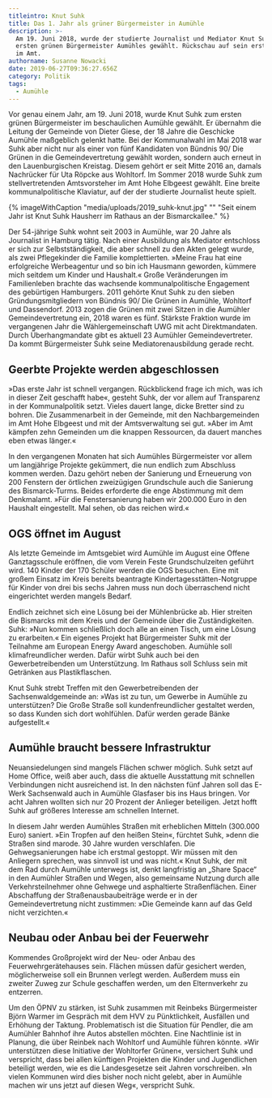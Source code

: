 ```yaml
---
titleintro: Knut Suhk
title: Das 1. Jahr als grüner Bürgermeister in Aumühle
description: >-
  Am 19. Juni 2018, wurde der studierte Journalist und Mediator Knut Suhk zum
  ersten grünen Bürgermeister Aumühles gewählt. Rückschau auf sein erstes Jahr
  im Amt.
authorname: Susanne Nowacki
date: 2019-06-27T09:36:27.656Z
category: Politik
tags:
  - Aumühle
---
```

Vor genau einem Jahr, am 19. Juni 2018, wurde Knut Suhk zum ersten grünen Bürgermeister im beschaulichen Aumühle gewählt. Er übernahm die Leitung der Gemeinde von Dieter Giese, der 18 Jahre die Geschicke Aumühle maßgeblich gelenkt hatte. Bei der Kommunalwahl im Mai 2018 war Suhk aber nicht nur als einer von fünf Kandidaten von Bündnis 90/ Die Grünen in die Gemeindevertretung gewählt worden, sondern auch erneut in den Lauenburgischen Kreistag. Diesem gehört er seit Mitte 2016 an, damals Nachrücker für Uta Röpcke aus Wohltorf. Im Sommer 2018 wurde Suhk zum stellvertretenden Amtsvorsteher im Amt Hohe Elbgeest gewählt. Eine breite kommunalpolitische Klaviatur, auf der der studierte Journalist heute spielt. 

{% imageWithCaption "media/uploads/2019_suhk-knut.jpg" "" "Seit einem Jahr ist Knut Suhk Hausherr im Rathaus an der Bismarckallee." %}

Der 54-jährige Suhk wohnt seit 2003 in Aumühle, war 20 Jahre als Journalist in Hamburg tätig. Nach einer Ausbildung als Mediator entschloss er sich zur Selbstständigkeit, die aber schnell zu den Akten gelegt wurde, als zwei Pflegekinder die Familie komplettierten. »Meine Frau hat eine erfolgreiche Werbeagentur und so bin ich Hausmann geworden, kümmere mich seitdem um Kinder und Haushalt.« Große Veränderungen im Familienleben brachte das wachsende kommunalpolitische Engagement des gebürtigen Hamburgers. 
2011 gehörte Knut Suhk zu den sieben Gründungsmitgliedern von Bündnis 90/ Die Grünen in Aumühle, Wohltorf und Dassendorf. 2013 zogen die Grünen mit zwei Sitzen in die Aumühler Gemeindevertretung ein, 2018 waren es fünf. Stärkste Fraktion wurde im vergangenen Jahr die Wählergemeinschaft UWG mit acht Direktmandaten. Durch Überhangmandate gibt es aktuell 23 Aumühler Gemeindevertreter. Da kommt Bürgermeister Suhk seine Mediatorenausbildung gerade recht.

## Geerbte Projekte werden abgeschlossen

»Das erste Jahr ist schnell vergangen. Rückblickend frage ich mich, was ich in dieser Zeit geschafft habe«, gesteht Suhk, der vor allem auf Transparenz in der Kommunalpolitik setzt. Vieles dauert lange, dicke Bretter sind zu bohren. Die Zusammenarbeit in der Gemeinde, mit den Nachbargemeinden im Amt Hohe Elbgeest und mit der Amtsverwaltung sei gut. »Aber im Amt kämpfen zehn Gemeinden um die knappen Ressourcen, da dauert manches eben etwas länger.« 

In den vergangenen Monaten hat sich Aumühles Bürgermeister vor allem um langjährige Projekte gekümmert, die nun endlich zum Abschluss kommen werden. Dazu gehört neben der Sanierung und Erneuerung von 200 Fenstern der örtlichen zweizügigen Grundschule auch die Sanierung des Bismarck-Turms. Beides erforderte die enge Abstimmung mit dem Denkmalamt. »Für die Fenstersanierung haben wir 200.000 Euro in den Haushalt eingestellt. Mal sehen, ob das reichen wird.«

## OGS öffnet im August

Als letzte Gemeinde im Amtsgebiet wird Aumühle im August eine Offene Ganztagsschule eröffnen, die vom Verein Feste Grundschulzeiten geführt wird. 140 Kinder der 170 Schüler werden die OGS besuchen. Eine mit großem Einsatz im Kreis bereits beantragte Kindertagesstätten-Notgruppe für Kinder von drei bis sechs Jahren muss nun doch überraschend nicht eingerichtet werden mangels Bedarf.

Endlich zeichnet sich eine Lösung bei der Mühlenbrücke ab. Hier streiten die Bismarcks mit dem Kreis und der Gemeinde über die Zuständigkeiten. Suhk: »Nun kommen schließlich doch alle an einen Tisch, um eine Lösung zu erarbeiten.« 
Ein eigenes Projekt hat Bürgermeister Suhk mit der Teilnahme am European Energy Award angeschoben. Aumühle soll klimafreundlicher werden. Dafür wirbt Suhk auch bei den Gewerbetreibenden um Unterstützung. Im Rathaus soll Schluss sein mit Getränken aus Plastikflaschen. 

Knut Suhk strebt Treffen mit den Gewerbetreibenden der Sachsenwaldgemeinde an: »Was ist zu tun, um Gewerbe in Aumühle zu unterstützen? Die Große Straße soll kundenfreundlicher gestaltet werden, so dass Kunden sich dort wohlfühlen. Dafür werden gerade Bänke aufgestellt.« 

## Aumühle braucht bessere Infrastruktur

Neuansiedelungen sind mangels Flächen schwer möglich. Suhk setzt auf Home Office, weiß aber auch, dass die aktuelle Ausstattung mit schnellen Verbindungen nicht ausreichend ist. In den nächsten fünf Jahren soll das E-Werk Sachsenwald auch in Aumühle Glasfaser bis ins Haus bringen. Vor acht Jahren wollten sich nur 20 Prozent der Anlieger beteiligen. Jetzt hofft Suhk auf größeres Interesse am schnellen Internet.

In diesem Jahr werden Aumühles Straßen mit erheblichen Mitteln (300.000 Euro) saniert. »Ein Tropfen auf den heißen Stein«, fürchtet Suhk, »denn die Straßen sind marode. 30 Jahre wurden verschlafen. Die Gehwegsanierungen habe ich erstmal gestoppt. Wir müssen mit den Anliegern sprechen, was sinnvoll ist und was nicht.« Knut Suhk, der mit dem Rad durch Aumühle unterwegs ist, denkt langfristig an „Share Space“ in den Aumühler Straßen und Wegen, also gemeinsame Nutzung durch alle Verkehrsteilnehmer ohne Gehwege und asphaltierte Straßenflächen. Einer Abschaffung der Straßenausbaubeiträge werde er in der Gemeindevertretung nicht zustimmen: »Die Gemeinde kann auf das Geld nicht verzichten.«

## Neubau oder Anbau bei der Feuerwehr

Kommendes Großprojekt wird der Neu- oder Anbau des Feuerwehrgerätehauses sein. Flächen müssen dafür gesichert werden, möglicherweise soll ein Brunnen verlegt werden. Außerdem muss ein zweiter Zuweg zur Schule geschaffen werden, um den Elternverkehr zu entzerren. 

Um den ÖPNV zu stärken, ist Suhk zusammen mit Reinbeks Bürgermeister Björn Warmer im Gespräch mit dem HVV zu Pünktlichkeit, Ausfällen und Erhöhung der Taktung. Problematisch ist die Situation für Pendler, die am Aumühler Bahnhof ihre Autos abstellen möchten. Eine Nachtlinie ist in Planung, die über Reinbek nach Wohltorf und Aumühle führen könnte. »Wir unterstützen diese Initiative der Wohltorfer Grünen«, versichert Suhk und verspricht, dass bei allen künftigen Projekten die Kinder und Jugendlichen beteiligt werden, wie es die Landesgesetze seit Jahren vorschreiben. »In vielen Kommunen wird dies bisher noch nicht gelebt, aber in Aumühle machen wir uns jetzt auf diesen Weg«, verspricht Suhk.
